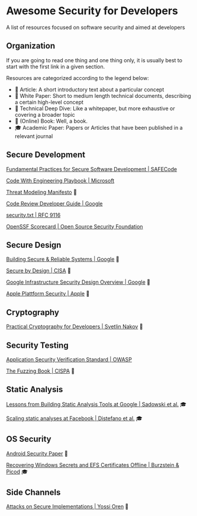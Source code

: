# Awesome Security for Developers

A list of resources focused on software security and aimed at developers

## Organization

If you are going to read one thing and one thing only, it is usually best to start with the first link in a given section.

Resources are categorized according to the legend below:

- :newspaper: Article: A short introductory text about a particular concept
- :bookmark_tabs: White Paper: Short to medium length technical documents, describing a certain high-level concept
- :ledger: Technical Deep Dive: Like a whitepaper, but more exhaustive or covering a broader topic
- :book: (Online) Book: Well, a book.
- :mortar_board: Academic Paper: Papers or Articles that have been published in a relevant journal

## Secure Development

[Fundamental Practices for Secure Software Development | SAFECode](https://safecode.org/wp-content/uploads/2018/03/SAFECode_Fundamental_Practices_for_Secure_Software_Development_March_2018.pdf)

[Code With Engineering Playbook | Microsoft](https://microsoft.github.io/code-with-engineering-playbook/security/)

[Threat Modeling Manifesto](https://www.threatmodelingmanifesto.org/) :newspaper:

[Code Review Developer Guide | Google](https://google.github.io/eng-practices/review/)

[security.txt | RFC 9116](https://securitytxt.org/)

[OpenSSF Scorecard | Open Source Security Foundation](https://securityscorecards.dev/)

## Secure Design

[Building Secure & Reliable Systems | Google](https://sre.google/books/) :book:

[Secure by Design | CISA](https://www.cisa.gov/securebydesign) :bookmark_tabs:

[Google Infrastructure Security Design Overview | Google](https://cloud.google.com/docs/security/infrastructure/design) :bookmark_tabs:

[Apple Plattform Security | Apple](https://help.apple.com/pdf/security/en_US/apple-platform-security-guide.pdf) :ledger:

## Cryptography

[Practical Cryptography for Developers | Svetlin Nakov](https://cryptobook.nakov.com/) :book:

## Security Testing

[Application Security Verification Standard | OWASP](https://owasp.org/www-project-application-security-verification-standard/)

[The Fuzzing Book | CISPA](https://www.fuzzingbook.org/) :book:

## Static Analysis

[Lessons from Building Static Analysis Tools at Google | Sadowski et al.](https://doi.org/10.1145/3188720) :mortar_board:

[Scaling static analyses at Facebook | Distefano et al.](https://doi.org/10.1145/3338112) :mortar_board:

## OS Security

[Android Security Paper](https://source.android.com/docs/security/overview/reports) :ledger:

[Recovering Windows Secrets and EFS Certificates Offline | Burzstein & Picod](https://www.usenix.org/legacy/event/woot10/tech/full_papers/Burzstein.pdf) :mortar_board:

## Side Channels

[Attacks on Secure Implementations | Yossi Oren](https://orenlab.sise.bgu.ac.il/AttacksonImplementationsCourseBook/) :book:
